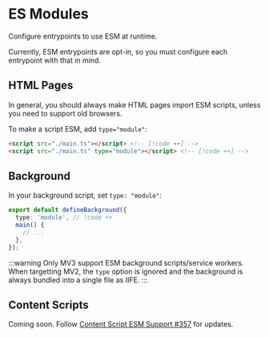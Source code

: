 # ES Modules

Configure entrypoints to use ESM at runtime.

Currently, ESM entrypoints are opt-in, so you must configure each entrypoint with that in mind.

## HTML Pages <Badge type="warning" text="≥0.0.1" />

In general, you should always make HTML pages import ESM scripts, unless you need to support old browsers.

To make a script ESM, add `type="module"`:

<!-- prettier-ignore -->
```html
<script src="./main.ts"></script> <!-- [!code --] -->
<script src="./main.ts" type="module"></script> <!-- [!code ++] -->
```

## Background <Badge type="warning" text="≥0.16.0" />

In your background script, set `type: "module"`:

```ts
export default defineBackground({
  type: 'module', // !code ++
  main() {
    // ...
  },
});
```

:::warning
Only MV3 support ESM background scripts/service workers. When targetting MV2, the `type` option is ignored and the background is always bundled into a single file as IIFE.
:::

## Content Scripts

Coming soon. Follow [Content Script ESM Support #357](https://github.com/wxt-dev/wxt/issues/357) for updates.
